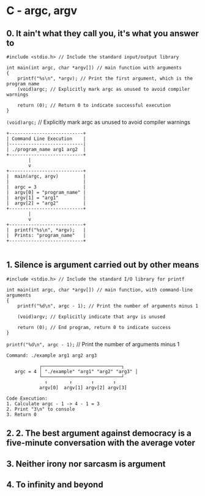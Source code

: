 # C - argc, argv

## 0. It ain't what they call you, it's what you answer to


```
#include <stdio.h> // Include the standard input/output library

int main(int argc, char *argv[]) // main function with arguments
{
    printf("%s\n", *argv); // Print the first argument, which is the program name
    (void)argc; // Explicitly mark argc as unused to avoid compiler warnings

    return (0); // Return 0 to indicate successful execution
}

```

`(void)argc;` // Explicitly mark argc as unused to avoid compiler warnings

```
+---------------------------+
| Command Line Execution    |
|---------------------------|
| ./program_name arg1 arg2  |
+---------------------------+
        |
        v
+---------------------------+
|  main(argc, argv)         |
|                           |
|  argc = 3                 |
|  argv[0] = "program_name" |
|  argv[1] = "arg1"         |
|  argv[2] = "arg2"         |
+---------------------------+
        |
        v
+---------------------------+
|  printf("%s\n", *argv);   |
|  Prints: "program_name"   |
+---------------------------+


```

## 1. Silence is argument carried out by other means

```
#include <stdio.h> // Include the standard I/O library for printf

int main(int argc, char *argv[]) // main function, with command-line arguments
{
    printf("%d\n", argc - 1); // Print the number of arguments minus 1

    (void)argv; // Explicitly indicate that argv is unused

    return (0); // End program, return 0 to indicate success
}

```

`printf("%d\n", argc - 1);` // Print the number of arguments minus 1

```
Command: ./example arg1 arg2 arg3

            ┌─────────────────────────────┐
   argc = 4 │ "./example" "arg1" "arg2" "arg3" │
            └─────────────────────────────┘
              ↑        ↑       ↑       ↑
            argv[0]  argv[1] argv[2] argv[3]

Code Execution:
1. Calculate argc - 1 -> 4 - 1 = 3
2. Print "3\n" to console
3. Return 0

```

## 2. 2. The best argument against democracy is a five-minute conversation with the average voter





## 3. Neither irony nor sarcasm is argument




## 4. To infinity and beyond




